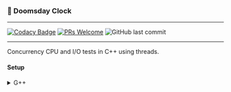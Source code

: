 ### 🧠 Doomsday Clock

---

[![Codacy Badge](https://api.codacy.com/project/badge/Grade/81542b5583a84f89857c7a18fdb5b5f2)](https://www.codacy.com/manual/Sphinxs/Doomsday-clock?utm_source=github.com&amp;utm_medium=referral&amp;utm_content=Sphinxs/Doomsday-clock&amp;utm_campaign=Badge_Grade) [![PRs Welcome](https://img.shields.io/badge/PRs-welcome-brightgreen.svg?style=flat-square)](http://makeapullrequest.com) ![GitHub last commit](https://img.shields.io/github/last-commit/sphinxs/Doomsday-clock)

---

Concurrency CPU and I/O tests in C++ using threads.

#### Setup

<details>
<summary>G++</summary>

Install the G++ compiler:

`apt install build-essential g++`
<details>

#### Run

<details>
<summary>CPU</summary>

Compile the CPU example:

`g++ cpu.cpp library/functions.cpp -o cpu.bin -std=c++17 && ./cpu.bin`
<details>